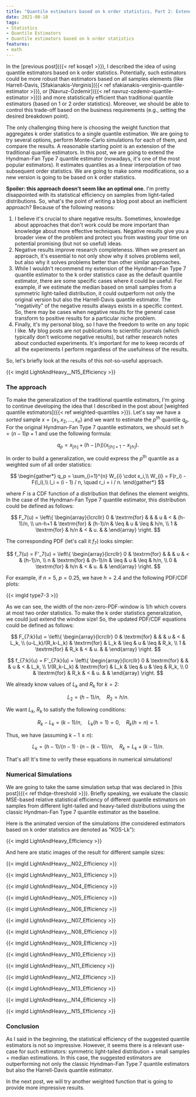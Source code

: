 ```yaml
---
title: "Quantile estimators based on k order statistics, Part 2: Extending Hyndman-Fan equations"
date: 2021-08-10
tags:
- Statistics
- Quantile Estimators
- Quantile estimators based on k order statistics
features:
- math
---
```


In the [previous post]({{< ref kosqe1 >}}),
  I described the idea of using quantile estimators based on k order statistics.
Potentially, such estimators could be more robust than estimators based on all samples elements (like
  Harrell-Davis,
  [Sfakianakis-Verginis]({{< ref sfakianakis-verginis-quantile-estimator >}}), or
  [Navruz-Özdemir]({{< ref navruz-ozdemir-quantile-estimator >}}))
  and more statistically efficient than traditional quantile estimators (based on 1 or 2 order statistics).
Moreover, we should be able to control this trade-off based on the business requirements
  (e.g., setting the desired breakdown point).

The only challenging thing here is choosing the weight function
  that aggregates k order statistics to a single quantile estimation.
We are going to try several options, perform Monte-Carlo simulations for each of them, and compare the results.
A reasonable starting point is an extension of the traditional quantile estimators.
In this post, we are going to extend the Hyndman-Fan Type 7 quantile estimator
  (nowadays, it's one of the most popular estimators).
It estimates quantiles as a linear interpolation of two subsequent order statistics.
We are going to make some modifications, so a new version is going to be based on k order statistics.

**Spoiler: this approach doesn't seem like an optimal one.**
I'm pretty disappointed with its statistical efficiency on samples from light-tailed distributions.
So, what's the point of writing a blog post about an inefficient approach?
Because of the following reasons:

1. I believe it's crucial to share negative results.
   Sometimes, knowledge about approaches that don't work
     could be more important than knowledge about more effective techniques.
   Negative results give you a broader view of the problem
     and protect you from wasting your time on potential promising (but not so useful) ideas.
2. Negative results improve research completeness.
   When we present an approach, it's essential to not only show why it solves problems well,
     but also why it solves problems better than other similar approaches.
3. While I wouldn't recommend my extension of the Hyndman-Fan Type 7 quantile estimator to the k order statistics case
     as the default quantile estimator, there are some specific cases where it could be useful.
   For example, if we estimate the median based on small samples from a symmetric light-tailed distribution,
     it could outperform not only the original version but also the Harrell-Davis quantile estimator.
   The "negativity" of the negative results always exists in a specific context.
   So, there may be cases when negative results for the general case transform to positive results
     for a particular niche problem.
4. Finally, it's my personal blog, so I have the freedom to write on any topic I like.
   My blog posts are not publications to scientific journals (which typically don't welcome negative results),
     but rather research notes about conducted experiments.
   It's important for me to keep records of all the experiments I perform regardless of the usefulness of the results.

So, let's briefly look at the results of this not-so-useful approach.

{{< imgld LightAndHeavy__N15_Efficiency >}}

<!--more-->

### The approach

To make the generalization of the traditional quantile estimators,
  I'm going to continue developing the idea that I described in the post about
  [weighted quantile estimators]({{< ref weighted-quantiles >}}).
Let's say we have a *sorted* sample $x = \{ x_1, x_2, \ldots, x_n \}$ and
  we want to estimate the $p^\textrm{th}$ quantile $q_p$.
For the original Hyndman-Fan Type 7 quantile estimators, we should set $h = (n-1)p+1$ and use the following formula:

$$
q_p = x_{\lfloor h \rfloor} + (h - \lfloor h \rfloor) (x_{\lfloor h \rfloor + 1} - x_{\lfloor h \rfloor}).
$$

In order to build a generalization, we could express the $p^\textrm{th}$ quantile
  as a weighted sum of all order statistics:

$$
\begin{gather*}
q_p = \sum_{i=1}^{n} W_{i} \cdot x_i,\\
W_{i} = F(r_i) - F(l_i),\\
l_i = (i - 1) / n, \quad r_i = i / n.
\end{gather*}
$$

where $F$ is a CDF function of a distribution that defines the element weights.
In the case of the Hyndman-Fan Type 7 quantile estimator, this distribution could be defined as follows:

$$
F_7(u) = \left\{
\begin{array}{lcrcllr}
0      & \textrm{for} &         &      & u  & <    & (h-1)/n, \\
un-h+1 & \textrm{for} & (h-1)/n & \leq & u  & \leq & h/n, \\
1      & \textrm{for} & h/n     & <    & u. &      &
\end{array}
\right.
$$

The corresponding PDF (let's call it $f_7$) looks simpler:

$$
f_7(u) = F'_7(u) = \left\{
\begin{array}{lcrcllr}
0      & \textrm{for} &         &      & u  & <    & (h-1)/n, \\
n      & \textrm{for} & (h-1)/n & \leq & u  & \leq & h/n, \\
0      & \textrm{for} & h/n     & <    & u. &      &
\end{array}
\right.
$$

For example, if $n=5$, $p=0.25$, we have $h=2.4$ and the following PDF/CDF plots:

{{< imgld type7-3 >}}

As we can see, the width of the non-zero-PDF-window is $1/h$ which covers at most two order statistics.
To make the k order statistics generalization, we could just extend the window size!
So, the updated PDF/CDF equations could be defined as follows:

$$
F_{7:k}(u) = \left\{
\begin{array}{lcrcllr}
0                 & \textrm{for} &         &      & u  & <    & L_k, \\
(u-L_k)/(R_k-L_k) & \textrm{for} & L_k     & \leq & u  & \leq & R_k, \\
1                 & \textrm{for} & R_k     & <    & u. &      &
\end{array}
\right.
$$

$$
f_{7:k}(u) = F'_{7:k}(u) = \left\{
\begin{array}{lcrcllr}
0           & \textrm{for} &         &      & u  & <    & L_k, \\
1/(R_k-L_k) & \textrm{for} & L_k     & \leq & u  & \leq & R_k, \\
0           & \textrm{for} & R_k     & <    & u. &      &
\end{array}
\right.
$$

We already know values of $L_k$ and $R_k$ for $k=2$:

$$
L_2 = (h-1)/n, \quad R_2 = h/n.
$$

We want $L_k$, $R_k$ to satisfy the following conditions:

$$
R_k-L_k = (k-1)/n, \quad L_k(h=1) = 0, \quad R_k(h=n) = 1.
$$

Thus, we have (assuming $k - 1 \leq n$):

$$
L_k = (h - 1) / (n - 1) \cdot (n - (k - 1)) / n, \quad R_k = L_k + (k-1)/n.
$$

That's all!
It's time to verify these equations in numerical simulations!

### Numerical Simulations

We are going to take the same simulation setup that was declared in [this post]({{< ref thdqe-threshold >}}).
Briefly speaking, we evaluate the classic MSE-based relative statistical efficiency of different quantile estimators
  on samples from different light-tailed and heavy-tailed distributions
  using the classic Hyndman-Fan Type 7 quantile estimator as the baseline.

Here is the animated version of the simulations
  (the considered estimators based on k order statistics are denoted as "KOS-Lk"):

{{< imgld LightAndHeavy_Efficiency >}}

And here are static images of the result for different sample sizes:

{{< imgld LightAndHeavy__N02_Efficiency >}}

{{< imgld LightAndHeavy__N03_Efficiency >}}

{{< imgld LightAndHeavy__N04_Efficiency >}}

{{< imgld LightAndHeavy__N05_Efficiency >}}

{{< imgld LightAndHeavy__N06_Efficiency >}}

{{< imgld LightAndHeavy__N07_Efficiency >}}

{{< imgld LightAndHeavy__N08_Efficiency >}}

{{< imgld LightAndHeavy__N09_Efficiency >}}

{{< imgld LightAndHeavy__N10_Efficiency >}}

{{< imgld LightAndHeavy__N11_Efficiency >}}

{{< imgld LightAndHeavy__N12_Efficiency >}}

{{< imgld LightAndHeavy__N13_Efficiency >}}

{{< imgld LightAndHeavy__N14_Efficiency >}}

{{< imgld LightAndHeavy__N15_Efficiency >}}

### Conclusion

As I said in the beginning, the statistical efficiency of the suggested quantile estimators is not so impressive.
However, it seems there is a relevant use-case for such estimators:
  symmetric light-tailed distribution + small samples + median estimations.
In this case, the suggested estimators are outperforming not only the classic Hyndman-Fan Type 7 quantile estimators
  but also the Harrell-Davis quantile estimator.

In the next post, we will try another weighted function that is going to provide more impressive results.